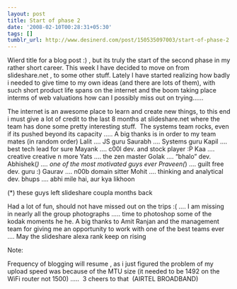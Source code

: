 ```yaml
---
layout: post
title: Start of phase 2
date: '2008-02-10T00:28:31+05:30'
tags: []
tumblr_url: http://www.desinerd.com/post/150535097003/start-of-phase-2
---
```

Wierd title for a blog post :) , but its truly the start of the second phase in my rather short career. This week I have decided to move on from slideshare.net , to some other stuff. Lately I have started realizing how badly i needed to give time to my own ideas (and there are lots of them), with such short product life spans on the internet and the boom taking place interms of web valuations how can I possibly miss out on trying……

The internet is an awesome place to learn and create new things, to this end i must give a lot of credit to the last 8 months at slideshare.net where the team has done some pretty interesting stuff.  The systems team rocks, even if its pushed beyond its capacity ….. A big thanks is in order to my team mates (in random order)
Lalit …. JS guru
	Saurabh …. Systems guru
	Kapil …. best tech lead for sure
	Mayank …. c00l dev. and stock player :P
	Kaa …. creative creative n more
	Yats …. the zen master
	Golak …. “bhalo” dev.
	Abhishek(*) …. one of the most motivated guys ever
	Praveen(*) …. guilt free dev. guru :)
	Gaurav …. n00b domain sitter
	Mohit …. thinking and analytical dev.
	bhups …. abhi mile hai, aur kya likhoon

(*) these guys left slideshare coupla months back

Had a lot of fun, should not have missed out on the trips :( …. I am missing in nearly all the group photographs ….. time to photoshop some of the kodak moments he he. A big thanks to Amit Ranjan and the management team for giving me an opportunity to work with one of the best teams ever …. May the slideshare alexa rank keep on rising

Note:

Frequency of blogging will resume , as i just figured the problem of my upload speed was because of the MTU size (it needed to be 1492 on the WiFi router not 1500) …..  3 cheers to that  (AIRTEL BROADBAND)

